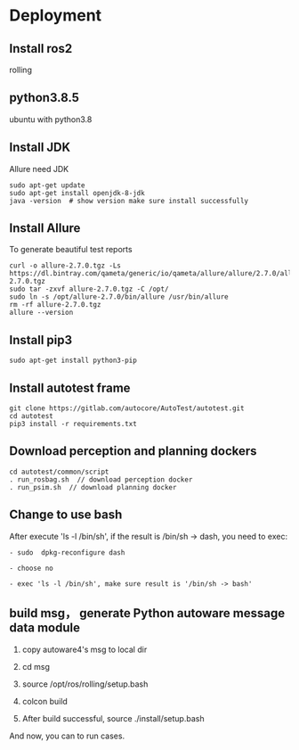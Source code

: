 # Deployment

## Install ros2
rolling

## python3.8.5 

ubuntu with python3.8

## Install JDK

Allure need JDK
```
sudo apt-get update
sudo apt-get install openjdk-8-jdk
java -version  # show version make sure install successfully
```
  
## Install Allure
To generate beautiful test reports

```
curl -o allure-2.7.0.tgz -Ls https://dl.bintray.com/qameta/generic/io/qameta/allure/allure/2.7.0/allure-2.7.0.tgz
sudo tar -zxvf allure-2.7.0.tgz -C /opt/
sudo ln -s /opt/allure-2.7.0/bin/allure /usr/bin/allure
rm -rf allure-2.7.0.tgz
allure --version
```

## Install pip3
```
sudo apt-get install python3-pip
```

## Install autotest frame
```
git clone https://gitlab.com/autocore/AutoTest/autotest.git
cd autotest
pip3 install -r requirements.txt
```

## Download perception and planning dockers
```
cd autotest/common/script
. run_rosbag.sh  // download perception docker
. run_psim.sh  // download planning docker
```

## Change to use bash

After execute 'ls -l /bin/sh', if the result is /bin/sh -> dash, you need to exec:

    - sudo  dpkg-reconfigure dash

    - choose no

    - exec 'ls -l /bin/sh', make sure result is '/bin/sh -> bash'

## build msg， generate Python autoware message data module

1. copy autoware4's msg to local dir
   
2. cd msg
   
3. source /opt/ros/rolling/setup.bash
   
4. colcon build

5. After build successful, source ./install/setup.bash

And now, you can to run cases.
